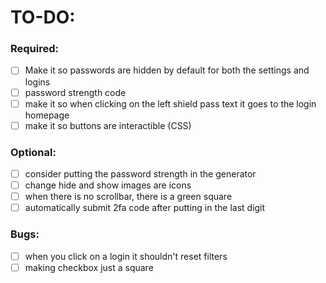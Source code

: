 # TO-DO:

### Required:

- [ ] Make it so passwords are hidden by default for both the settings and logins
- [ ] password strength code
- [ ] make it so when clicking on the left shield pass text it goes to the login homepage
- [ ] make it so buttons are interactible (CSS)

### Optional:

- [ ] consider putting the password strength in the generator
- [ ] change hide and show images are icons
- [ ] when there is no scrollbar, there is a green square
- [ ] automatically submit 2fa code after putting in the last digit

### Bugs:

- [ ] when you click on a login it shouldn't reset filters
- [ ] making checkbox just a square
